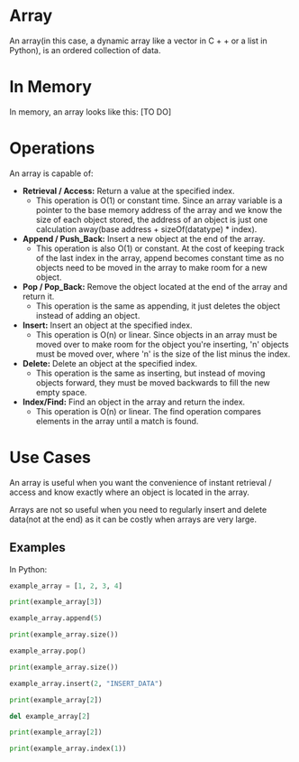 # Array

An array(in this case, a dynamic array like a vector in C + + or a list in Python), is an ordered collection of data.

# In Memory

In memory, an array looks like this: \[TO DO\]

# Operations

An array is capable of:

* **Retrieval / Access:** Return a value at the specified index.
    * This operation is O(1) or constant time. Since an array variable is a pointer to the base memory address of the array and we know the size of each object stored, the address of an object is just one calculation away(base address + sizeOf(datatype) * index).
* **Append / Push_Back:** Insert a new object at the end of the array.
    * This operation is also O(1) or constant. At the cost of keeping track of the last index in the array, append becomes constant time as no objects need to be moved in the array to make room for a new object.
* **Pop / Pop_Back:** Remove the object located at the end of the array and return it.
    * This operation is the same as appending, it just deletes the object instead of adding an object.
* **Insert:** Insert an object at the specified index.
    * This operation is O(n) or linear. Since objects in an array must be moved over to make room for the object you're inserting, 'n' objects must be moved over, where 'n' is the size of the list minus the index.
* **Delete:** Delete an object at the specified index.
    * This operation is the same as inserting, but instead of moving objects forward, they must be moved backwards to fill the new empty space.
* **Index/Find:** Find an object in the array and return the index.
    * This operation is O(n) or linear. The find operation compares elements in the array until a match is found.

# Use Cases

An array is useful when you want the convenience of instant retrieval / access and know exactly where an object is located in the array.

Arrays are not so useful when you need to regularly insert and delete data(not at the end) as it can be costly when arrays are very large.

## Examples

In Python:

```python
example_array = [1, 2, 3, 4]

print(example_array[3])

example_array.append(5)

print(example_array.size())

example_array.pop()

print(example_array.size())

example_array.insert(2, "INSERT_DATA")

print(example_array[2])

del example_array[2]

print(example_array[2])

print(example_array.index(1))
```
